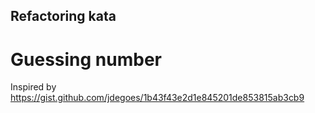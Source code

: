 ## Refactoring kata 

# Guessing number

Inspired by https://gist.github.com/jdegoes/1b43f43e2d1e845201de853815ab3cb9
